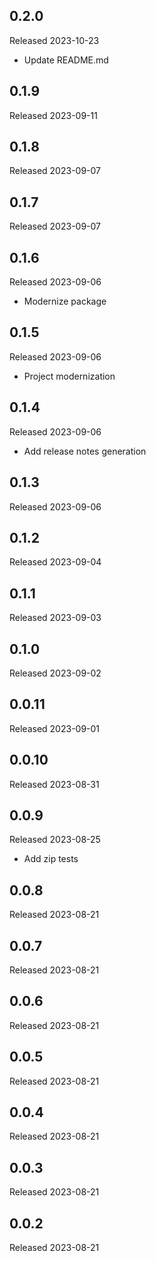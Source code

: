 ## 0.2.0

Released 2023-10-23

  - Update README.md

## 0.1.9

Released 2023-09-11


## 0.1.8

Released 2023-09-07


## 0.1.7

Released 2023-09-07


## 0.1.6

Released 2023-09-06

  - Modernize package

## 0.1.5

Released 2023-09-06

  - Project modernization

## 0.1.4

Released 2023-09-06

  - Add release notes generation

## 0.1.3

Released 2023-09-06


## 0.1.2

Released 2023-09-04


## 0.1.1

Released 2023-09-03


## 0.1.0

Released 2023-09-02


## 0.0.11

Released 2023-09-01


## 0.0.10

Released 2023-08-31


## 0.0.9

Released 2023-08-25

  - Add zip tests

## 0.0.8

Released 2023-08-21


## 0.0.7

Released 2023-08-21


## 0.0.6

Released 2023-08-21


## 0.0.5

Released 2023-08-21


## 0.0.4

Released 2023-08-21


## 0.0.3

Released 2023-08-21


## 0.0.2

Released 2023-08-21



